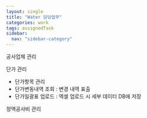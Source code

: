 ```yaml
---
layout: single
title: "Water 담당업무"
categories: work
tags: assignedTask
sidebar:
  nav: "sidebar-category"
---
```


공사업체 관리

단가 관리

- 단가항목 관리
- 단가변동내역 조회 : 변경 내역 표출
- 단가일괄표 업로드 : 엑셀 업로드 시 세부 데이터 DB에 저장

정액공사비 관리
